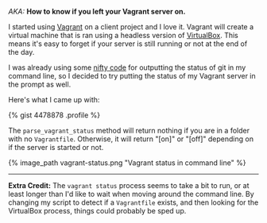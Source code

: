 *AKA:* **How to know if you left your Vagrant server on.**

I started using [Vagrant](http://www.vagrantup.com) on a client
project and I love it. Vagrant will create a virtual machine
that is ran using a headless version of
[VirtualBox](https://www.virtualbox.org). This means it's easy
to forget if your server is still running or not at the
end of the day.

I was already using some [nifty code](https://gist.github.com/3170548)
for outputting the status of git in my command line, so I
decided to try putting the status of my Vagrant server in the prompt
as well.

Here's what I came up with:

{% gist 4478878 .profile %}

The `parse_vagrant_status` method will return nothing if you
are in a folder with no `Vagrantfile`. Otherwise, it will
return "[on]" or "[off]" depending on if the server is started or not.

{% image_path vagrant-status.png "Vagrant status in command line" %}

---

**Extra Credit:** The `vagrant status` process seems to take a bit to run,
or at least longer than I'd like to wait when moving around the command
line. By changing my script to detect if a `Vagrantfile` exists, and then
looking for the VirtualBox process, things could probably be sped up.
